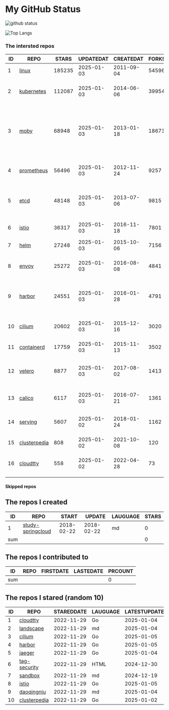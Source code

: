 # My GitHub Status

<img src="https://github-readme-stats-1.yihong0618.vercel.app/api?username=daoqingniu&show_icons=true&&&hide_title=true&count_private=true" alt="github status" />

![Top Langs](https://github-readme-stats-1.yihong0618.vercel.app/api/top-langs/?username=daoqingniu&layout=compact)

<!--START_SECTION:github_repos-->
### The intersted repos
| ID |                              REPO                               | STARS  | UPDATEDAT  | CREATEDAT  | FORKSCOUNT |                                                DESCRIPTIONS                                                |
|----|-----------------------------------------------------------------|--------|------------|------------|------------|------------------------------------------------------------------------------------------------------------|
|  1 | [linux](https://github.com/torvalds/linux)                      | 185235 | 2025-01-03 | 2011-09-04 |      54596 | Linux kernel source tree                                                                                   |
|  2 | [kubernetes](https://github.com/kubernetes/kubernetes)          | 112087 | 2025-01-03 | 2014-06-06 |      39954 | Production-Grade Container Scheduling and Management                                                       |
|  3 | [moby](https://github.com/moby/moby)                            |  68948 | 2025-01-03 | 2013-01-18 |      18673 | The Moby Project - a collaborative project for the container ecosystem to assemble container-based systems |
|  4 | [prometheus](https://github.com/prometheus/prometheus)          |  56496 | 2025-01-03 | 2012-11-24 |       9257 | The Prometheus monitoring system and time series database.                                                 |
|  5 | [etcd](https://github.com/etcd-io/etcd)                         |  48148 | 2025-01-03 | 2013-07-06 |       9815 | Distributed reliable key-value store for the most critical data of a distributed system                    |
|  6 | [istio](https://github.com/istio/istio)                         |  36317 | 2025-01-03 | 2016-11-18 |       7801 | Connect, secure, control, and observe services.                                                            |
|  7 | [helm](https://github.com/helm/helm)                            |  27248 | 2025-01-03 | 2015-10-06 |       7156 | The Kubernetes Package Manager                                                                             |
|  8 | [envoy](https://github.com/envoyproxy/envoy)                    |  25272 | 2025-01-03 | 2016-08-08 |       4841 | Cloud-native high-performance edge/middle/service proxy                                                    |
|  9 | [harbor](https://github.com/goharbor/harbor)                    |  24551 | 2025-01-03 | 2016-01-28 |       4791 | An open source trusted cloud native registry project that stores, signs, and scans content.                |
| 10 | [cilium](https://github.com/cilium/cilium)                      |  20602 | 2025-01-03 | 2015-12-16 |       3020 | eBPF-based Networking, Security, and Observability                                                         |
| 11 | [containerd](https://github.com/containerd/containerd)          |  17759 | 2025-01-03 | 2015-11-13 |       3502 | An open and reliable container runtime                                                                     |
| 12 | [velero](https://github.com/vmware-tanzu/velero)                |   8877 | 2025-01-03 | 2017-08-02 |       1413 | Backup and migrate Kubernetes applications and their persistent volumes                                    |
| 13 | [calico](https://github.com/projectcalico/calico)               |   6117 | 2025-01-03 | 2016-07-21 |       1361 | Cloud native networking and network security                                                               |
| 14 | [serving](https://github.com/knative/serving)                   |   5607 | 2025-01-02 | 2018-01-24 |       1162 | Kubernetes-based, scale-to-zero, request-driven compute                                                    |
| 15 | [clusterpedia](https://github.com/clusterpedia-io/clusterpedia) |    808 | 2025-01-02 | 2021-10-08 |        120 | The Encyclopedia of Kubernetes clusters                                                                    |
| 16 | [cloudtty](https://github.com/cloudtty/cloudtty)                |    558 | 2025-01-02 | 2022-04-28 |         73 | A Friendly Kubernetes CloudShell (Web Terminal) !                                                          |



#### Skipped repos
<!--END_SECTION:github_repos-->

<!--START_SECTION:my_github-->
## The repos I created
| ID  |                                 REPO                                 |   START    |   UPDATE   | LAUGUAGE | STARS |
|-----|----------------------------------------------------------------------|------------|------------|----------|-------|
|   1 | [study-springcloud](https://github.com/daoqingniu/study-springcloud) | 2018-02-22 | 2018-02-22 | md       |     0 |
| sum |                                                                      |            |            |          |     0 |

## The repos I contributed to
| ID  | REPO | FIRSTDATE | LASTEDATE | PRCOUNT |
|-----|------|-----------|-----------|---------|
| sum |      |           |           |       0 |

## The repos I stared (random 10)
| ID |                              REPO                               | STAREDDATE | LAUGUAGE | LATESTUPDATE |
|----|-----------------------------------------------------------------|------------|----------|--------------|
|  1 | [cloudtty](https://github.com/cloudtty/cloudtty)                | 2022-11-29 | Go       | 2025-01-04   |
|  2 | [landscape](https://github.com/cncf/landscape)                  | 2022-11-29 | md       | 2025-01-04   |
|  3 | [cilium](https://github.com/cilium/cilium)                      | 2022-11-29 | Go       | 2025-01-05   |
|  4 | [harbor](https://github.com/goharbor/harbor)                    | 2022-11-29 | Go       | 2025-01-05   |
|  5 | [jaeger](https://github.com/jaegertracing/jaeger)               | 2022-11-29 | Go       | 2025-01-04   |
|  6 | [tag-security](https://github.com/cncf/tag-security)            | 2022-11-29 | HTML     | 2024-12-30   |
|  7 | [sandbox](https://github.com/cncf/sandbox)                      | 2022-11-29 | md       | 2024-12-19   |
|  8 | [istio](https://github.com/istio/istio)                         | 2022-11-29 | Go       | 2025-01-05   |
|  9 | [daoqingniu](https://github.com/daoqingniu/daoqingniu)          | 2022-11-29 | md       | 2025-01-04   |
| 10 | [clusterpedia](https://github.com/clusterpedia-io/clusterpedia) | 2022-11-29 | Go       | 2025-01-02   |

<!--END_SECTION:my_github-->
